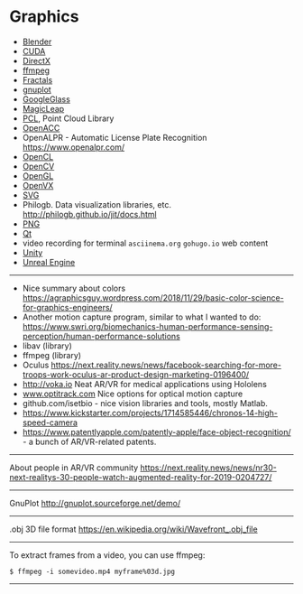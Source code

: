 
# Graphics

- [Blender](Blender.md)
- [CUDA](CUDA.md)
- [DirectX](DirectX.md)
- [ffmpeg](FfMpeg.md)
- [Fractals](Fractals.md)
- [gnuplot](Gnuplot.md)
- [GoogleGlass](GoogleGlass.md)
- [MagicLeap](MagicLeap.md)
- [PCL](PCL.md), Point Cloud Library
- [OpenACC](OpenACC.md)
- OpenALPR - Automatic License Plate Recognition https://www.openalpr.com/
- [OpenCL](OpenCL.md)
- [OpenCV](OpenCV.md)
- [OpenGL](OpenGL.md)
- [OpenVX](OpenVX.md)
- [SVG](SVG.md)
- Philogb. Data visualization libraries, etc. http://philogb.github.io/jit/docs.html
- [PNG](Png.md)
- [Qt](Qt.md)
- video recording for terminal ```asciinema.org``` ```gohugo.io``` web content
- [Unity](Unity.md)
- [Unreal Engine](UnreadlEngine.md)


---

- Nice summary about colors https://agraphicsguy.wordpress.com/2018/11/29/basic-color-science-for-graphics-engineers/
- Another motion capture program, similar to what I wanted to do: https://www.swri.org/biomechanics-human-performance-sensing-perception/human-performance-solutions
- libav (library)
- ffmpeg (library)
- Oculus 
  https://next.reality.news/news/facebook-searching-for-more-troops-work-oculus-ar-product-design-marketing-0196400/
- http://voka.io Neat AR/VR for medical applications using Hololens
- www.optitrack.com Nice options for optical motion capture
- github.com/isetbio - nice vision libraries and tools, mostly Matlab.
- https://www.kickstarter.com/projects/1714585446/chronos-14-high-speed-camera
- https://www.patentlyapple.com/patently-apple/face-object-recognition/ - a bunch of AR/VR-related patents.

---

About people in AR/VR community
https://next.reality.news/news/nr30-next-realitys-30-people-watch-augmented-reality-for-2019-0204727/

---

GnuPlot
http://gnuplot.sourceforge.net/demo/

---

.obj 3D file format
https://en.wikipedia.org/wiki/Wavefront_.obj_file

---

To extract frames from a video, you can use ffmpeg:

    $ ffmpeg -i somevideo.mp4 myframe%03d.jpg

---
